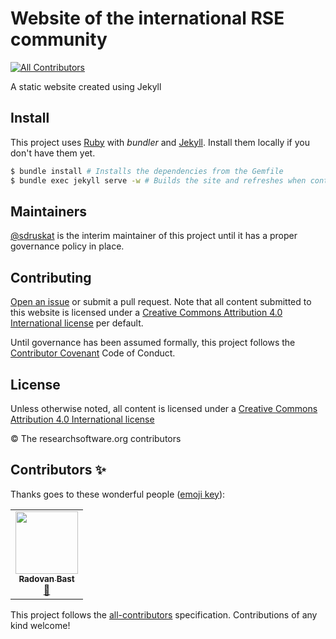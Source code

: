# Website of the international RSE community
<!-- ALL-CONTRIBUTORS-BADGE:START - Do not remove or modify this section -->
[![All Contributors](https://img.shields.io/badge/all_contributors-1-orange.svg?style=flat-square)](#contributors-)
<!-- ALL-CONTRIBUTORS-BADGE:END -->

A static website created using Jekyll

## Install

This project uses [Ruby](https://www.ruby-lang.org) with *bundler* and [Jekyll](https://jekyllrb.com). Install them locally if you don't have them yet.

```sh
$ bundle install # Installs the dependencies from the Gemfile
$ bundle exec jekyll serve -w # Builds the site and refreshes when content changes
```

## Maintainers

[@sdruskat](https://github.com/sdruskat) is the interim maintainer of this project until it has a proper governance policy in place.

## Contributing

[Open an issue](https://github.com/RSE-leaders/researchsoftware.org/issues/new) or submit a pull request.
Note that all content submitted to this website is licensed under a [Creative Commons Attribution 4.0 International license](LICENSE) per default.

Until governance has been assumed formally, this project follows the [Contributor Covenant](https://www.contributor-covenant.org/version/2/0/code_of_conduct/) Code of Conduct.

## License

Unless otherwise noted, all content is licensed under a [Creative Commons Attribution 4.0 International license](LICENSE)

© The researchsoftware.org contributors

## Contributors ✨

Thanks goes to these wonderful people ([emoji key](https://allcontributors.org/docs/en/emoji-key)):

<!-- ALL-CONTRIBUTORS-LIST:START - Do not remove or modify this section -->
<!-- prettier-ignore-start -->
<!-- markdownlint-disable -->
<table>
  <tr>
    <td align="center"><a href="https://bast.fr"><img src="https://avatars.githubusercontent.com/u/5120679?v=4?s=100" width="100px;" alt=""/><br /><sub><b>Radovan Bast</b></sub></a><br /><a href="https://github.com/RSE-leaders/researchsoftware.org/pulls?q=is%3Apr+reviewed-by%3Abast" title="Reviewed Pull Requests">👀</a></td>
  </tr>
</table>

<!-- markdownlint-restore -->
<!-- prettier-ignore-end -->

<!-- ALL-CONTRIBUTORS-LIST:END -->

This project follows the [all-contributors](https://github.com/all-contributors/all-contributors) specification. Contributions of any kind welcome!